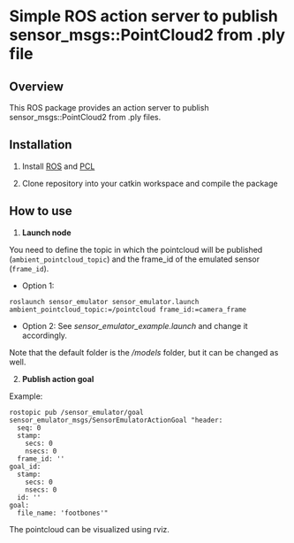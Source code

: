 Simple ROS action server to publish sensor_msgs::PointCloud2 from .ply file 
==================

## Overview

This ROS package provides an action server to publish sensor_msgs::PointCloud2 from .ply files.

## Installation

1. Install [ROS](http://wiki.ros.org/ROS/Installation) and [PCL](https://pointclouds.org/)

2. Clone repository into your catkin workspace and compile the package

## How to use

1. **Launch node**

You need to define the topic in which the pointcloud will be published (`ambient_pointcloud_topic`) and the frame_id of the emulated sensor (`frame_id`).

  - Option 1:

```
roslaunch sensor_emulator sensor_emulator.launch ambient_pointcloud_topic:=/pointcloud frame_id:=camera_frame 
```

  - Option 2:
See _sensor_emulator_example.launch_ and change it accordingly. 

Note that the default folder is the _/models_ folder, but it can be changed as well.

2. **Publish action goal**

Example:

```
rostopic pub /sensor_emulator/goal sensor_emulator_msgs/SensorEmulatorActionGoal "header:
  seq: 0
  stamp:
    secs: 0
    nsecs: 0
  frame_id: ''
goal_id:
  stamp:
    secs: 0
    nsecs: 0
  id: ''
goal:
  file_name: 'footbones'"
```

The pointcloud can be visualized using rviz. 









